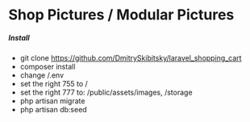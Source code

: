 # Shop Pictures / Modular Pictures

#####  Install

- git clone https://github.com/DmitrySkibitsky/laravel_shopping_cart
- composer install
- change /.env
- set the right 755 to /
- set the right 777 to: /public/assets/images, /storage 
- php artisan migrate
- php artisan db:seed
